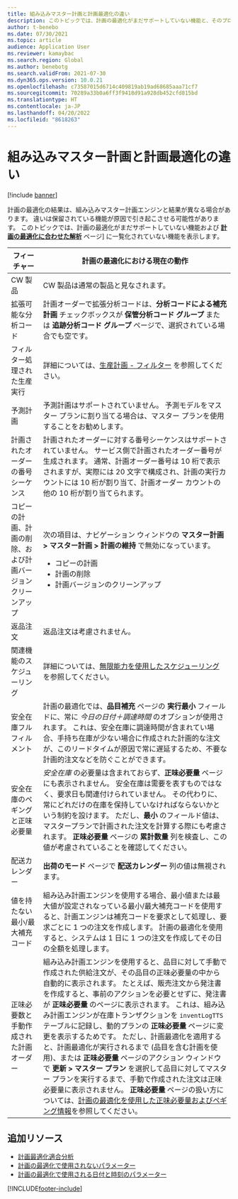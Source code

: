 ```yaml
---
title: 組み込みマスター計画と計画最適化の違い
description: このトピックでは、計画の最適化がまだサポートしていない機能と、そのプログラムを計画の最適化に合わせて分析ページに示していない機能の一覧を示します。
author: t-benebo
ms.date: 07/30/2021
ms.topic: article
audience: Application User
ms.reviewer: kamaybac
ms.search.region: Global
ms.author: benebotg
ms.search.validFrom: 2021-07-30
ms.dyn365.ops.version: 10.0.21
ms.openlocfilehash: c73587015d6714c409819ab19ad68685aaa71cf7
ms.sourcegitcommit: 70289a33b0a6ff3f9418d91a928db452cfd815bd
ms.translationtype: HT
ms.contentlocale: ja-JP
ms.lasthandoff: 04/20/2022
ms.locfileid: "8618263"
---
```

# <a name="differences-between-built-in-master-planning-and-planning-optimization"></a>組み込みマスター計画と計画最適化の違い

[!include [banner](../../includes/banner.md)]

計画の最適化の結果は、組み込みマスター計画エンジンと結果が異なる場合があります。 違いは保留されている機能が原因で引き起こさせる可能性があります。 このトピックでは、計画の最適化がまだサポートしていない機能および **[計画の最適化に合わせた解析](planning-optimization-fit-analysis.md)** ページ] に一覧化されていない機能を表示します。

| フィーチャー | 計画の最適化における現在の動作 |
|---|---|
| CW 製品 | CW 製品は通常の製品と見なされます。|
| 拡張可能な分析コード | 計画オーダーで拡張分析コードは、**分析コードによる補充計画** チェックボックスが **保管分析コード グループ** または **追跡分析コード グループ** ページで、選択されている場合でも空です。 |
| フィルター処理された生産実行 | 詳細については、[生産計画 - フィルター](production-planning.md#filters) を参照してください。 |
| 予測計画 | 予測計画はサポートされていません。 予測モデルをマスター プランに割り当てる場合は、マスター プランを使用することをお勧めします。 |
| 計画されたオーダーの番号シーケンス | 計画されたオーダーに対する番号シーケンスはサポートされていません。 サービス側で計画されたオーダー番号が生成されます。 通常、計画オーダー番号は 10 桁で表示されますが、実際には 20 文字で構成され、計画の実行カウントには 10 桁が割り当て、計画オーダー カウントの他の 10 桁が割り当てられます。 |
| コピーの計画、計画の削除、および計画バージョン クリーンアップ | <p>次の項目は、ナビゲーション ウィンドウの **マスター計画 \> マスター計画 \> 計画の維持** で無効になっています。</p><ul><li>コピーの計画</li><li>計画の削除</li><li>計画バージョンのクリーンアップ</li></ul> |
| 返品注文 | 返品注文は考慮されません。 |
| 関連機能のスケジューリング | 詳細については、[無限能力を使用したスケジューリング](infinite-capacity-planning.md#limitations) を参照してください。 |
| 安全在庫フルフィルメント | 計画の最適化では、**品目補充** ページの **実行最小** フィールドに、常に *今日の日付＋調達時間* のオプションが使用されます。 これは、安全在庫に調達時間が含まれてい場合、手持ち在庫が少ない場合に作成された計画的な注文が、このリードタイムが原因で常に遅延するため、不要な計画的注文などを防ぐことができます。 |
| 安全在庫のペギングと正味必要量 | *安全在庫* の必要量は含まれておらず、**正味必要量** ページにも表示されません。 安全在庫は需要を表すものではなく、要求日も関連付けられていません。 その代わりに、常にどれだけの在庫を保持していなければならないかという制約を設けます。 ただし、**最小** のフィールド値は、マスタープランで計画された注文を計算する際にも考慮されます。 **正味必要量** ページの **累計数量** 列を検査し、この値が考慮されていることを確認してください。 |
| 配送カレンダー | **出荷のモード** ページで **配送カレンダー** 列の値は無視されます。 |
| 値を持たない最小/最大補充コード| 組み込み計画エンジンを使用する場合、最小値または最大値が設定されなっている最小/最大補充コードを使用すると、計画エンジンは補充コードを要求として処理し、要求ごとに 1 つの注文を作成します。 計画の最適化を使用すると、システムは 1 日に 1 つの注文を作成してその日の全額を処理します。  |
| 正味必要数と手動作成された計画オーダー | 組み込み計画エンジンを使用すると、品目に対して手動で作成された供給注文が、その品目の正味必要量の中から自動的に表示されます。 たとえば、販売注文から発注書を作成すると、事前のアクションを必要とせずに、発注書が **正味必要量** のページに表示されます。 これは、組み込み計画エンジンが在庫トランザクションを `inventLogTTS` テーブルに記録し、動的プランの **正味必要量** ページに変更を表示するためです。 ただし、計画最適化を適用すると、計画最適化が実行されるまで (品目を含む計画を使用)、または **正味必要量** ページのアクション ウィンドウで **更新 \> マスター プラン** を選択して品目に対してマスター プランを実行するまで、手動で作成された注文は正味必要量に表示されません。 **正味必要量** ページの扱い方については、[計画の最適化を使用した正味必要量およびペギング情報](net-requirements.md)を参照してください。 |

## <a name="additional-resources"></a>追加リソース

- [計画最適化適合分析](planning-optimization-fit-analysis.md)
- [計画の最適化で使用されないパラメーター](not-used-parameters.md)
- [計画の最適化で使用される日付と時刻のパラメーター](date-time-used.md)

[!INCLUDE[footer-include](../../../includes/footer-banner.md)]

